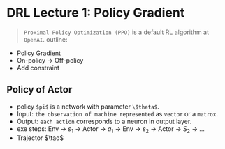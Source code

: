 # DRL Lecture 1: Policy Gradient
> `Proximal Policy Optimization (PPO)` is a default RL algorithm at `OpenAI`.
outline:
* Policy Gradient
* On-policy -> Off-policy
* Add constraint  
## Policy of Actor 
* policy `$pi$` is a network with parameter `\$theta$`.
 * Input: `the observation of machine represented` as `vector` or a `matrox`.
 * Output: `each action` corresponds to a neuron in output layer.
 * exe steps: Env -> $s_1$ -> Actor -> $a_1$ -> Env -> $s_2$ -> Actor -> $S_2$ -> ...
  * Trajector $\tao$


